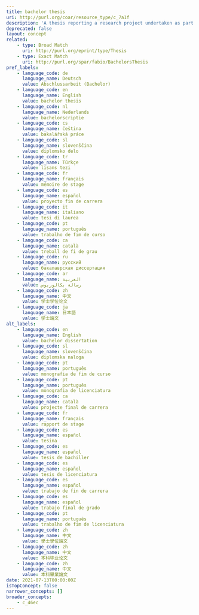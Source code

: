 ```yaml
---
title: bachelor thesis
uri: http://purl.org/coar/resource_type/c_7a1f
description: 'A thesis reporting a research project undertaken as part of an undergraduate course of education leading to a bachelor''s degree. [Source: http://purl.org/spar/fabio/BachelorsThesis]'
deprecated: false
layout: concept
related:
    - type: Broad Match
      uri: http://purl.org/eprint/type/Thesis
    - type: Exact Match
      uri: http://purl.org/spar/fabio/BachelorsThesis
pref_labels:
    - language_code: de
      language_name: Deutsch
      value: Abschlussarbeit (Bachelor)
    - language_code: en
      language_name: English
      value: bachelor thesis
    - language_code: nl
      language_name: Nederlands
      value: bachelorscriptie
    - language_code: cs
      language_name: čeština
      value: bakalářská práce
    - language_code: sl
      language_name: slovenščina
      value: diplomsko delo
    - language_code: tr
      language_name: Türkçe
      value: lisans tezi
    - language_code: fr
      language_name: français
      value: mémoire de stage
    - language_code: es
      language_name: español
      value: proyecto fin de carrera
    - language_code: it
      language_name: italiano
      value: tesi di laurea
    - language_code: pt
      language_name: português
      value: trabalho de fim de curso
    - language_code: ca
      language_name: català
      value: treball de fi de grau
    - language_code: ru
      language_name: русский
      value: бакалаврская диссертация
    - language_code: ar
      language_name: العربية
      value: رسالة بكالوريوس
    - language_code: zh
      language_name: 中文
      value: 学士学位论文
    - language_code: ja
      language_name: 日本語
      value: 学士論文
alt_labels:
    - language_code: en
      language_name: English
      value: bachelor dissertation
    - language_code: sl
      language_name: slovenščina
      value: diplomska naloga
    - language_code: pt
      language_name: português
      value: monografia de fim de curso
    - language_code: pt
      language_name: português
      value: monografia de licenciatura
    - language_code: ca
      language_name: català
      value: projecte final de carrera
    - language_code: fr
      language_name: français
      value: rapport de stage
    - language_code: es
      language_name: español
      value: tesina
    - language_code: es
      language_name: español
      value: tesis de bachiller
    - language_code: es
      language_name: español
      value: tesis de licenciatura
    - language_code: es
      language_name: español
      value: trabajo de fin de carrera
    - language_code: es
      language_name: español
      value: trabajo final de grado
    - language_code: pt
      language_name: português
      value: trabalho de fim de licenciatura
    - language_code: zh
      language_name: 中文
      value: 學士學位論文
    - language_code: zh
      language_name: 中文
      value: 本科毕业论文
    - language_code: zh
      language_name: 中文
      value: 本科畢業論文
date: 2021-07-13T00:00:00Z
isTopConcept: false
narrower_concepts: []
broader_concepts:
    - c_46ec
---
```


